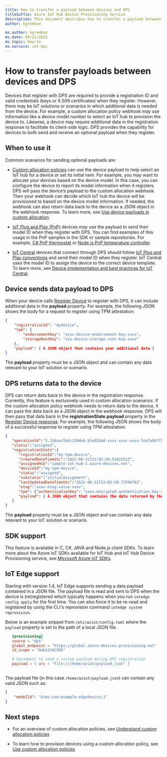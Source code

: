 ```yaml
---
title: How to transfer a payload between devices and DPS
titleSuffix: Azure IoT Hub Device Provisioning Service
description: This document describes how to transfer a payload between device and Device Provisioning Service (DPS)
author: kgremban

ms.author: kgremban
ms.date: 09/21/2022
ms.topic: how-to
ms.service: iot-dps
---
```


# How to transfer payloads between devices and DPS

Devices that register with DPS are required to provide a registration ID and valid credentials (keys or X.509 certificates) when they register. However, there may be IoT solutions or scenarios in which additional data is needed from the device. For example, a custom allocation policy webhook may use information like a device model number to select an IoT hub to provision the device to. Likewise, a device may require additional data in the registration response to facilitate its client-side logic. DPS provides the capability for devices to both send and receive an optional payload when they register.

## When to use it

Common scenarios for sending optional payloads are:

* [Custom allocation policies](concepts-custom-allocation.md) can use the device payload to help select an IoT hub for a device or set its initial twin. For example, you may want to allocate your devices based on the device model. In this case, you can configure the device to report its model information when it registers. DPS will pass the device’s payload to the custom allocation webhook. Then your webhook can decide which IoT hub the device will be provisioned to based on the device model information. If needed, the webhook can also return data back to the device as a JSON object in the webhook response. To learn more, see [Use device payloads in custom allocation](concepts-custom-allocation.md#use-device-payloads-in-custom-allocation).

* [IoT Plug and Play (PnP)](../iot-develop/overview-iot-plug-and-play.md) devices *may* use the payload to send their model ID when they register with DPS. You can find examples of this usage in the PnP samples in the SDK or sample repositories. For example, [C# PnP thermostat](https://github.com/Azure/azure-iot-sdk-csharp/blob/main/iothub/device/samples/solutions/PnpDeviceSamples/Thermostat/Program.cs) or [Node.js PnP temperature controller](https://github.com/Azure/azure-iot-sdk-node/blob/main/device/samples/javascript/pnp_temperature_controller.js).

* [IoT Central](../iot-central/core/overview-iot-central.md) devices that connect through DPS *should* follow [IoT Plug and Play conventions](..//iot-develop/concepts-convention.md) and send their model ID when they register. IoT Central uses the model ID to assign the device to the correct device template. To learn more, see [Device implementation and best practices for IoT Central](../iot-central/core/concepts-device-implementation.md).  

## Device sends data payload to DPS

When your device calls [Register Device](/rest/api/iot-dps/device/runtime-registration/register-device) to register with DPS, it can include additional data in the **payload** property. For example, the following JSON shows the body for a request to register using TPM attestation:

```json
{ 
    "registrationId": "mydevice", 
    "tpm": { 
        "endorsementKey": "xxxx-device-endorsement-key-xxxx", 
        "storageRootKey": "xxx-device-storage-root-key-xxxx" 
    }, 
    "payload": { A JSON object that contains your additional data } 
} 
```

The **payload** property must be a JSON object and can contain any data relevant to your IoT solution or scenario.

## DPS returns data to the device

DPS can return data back to the device in the registration response. Currently, this feature is exclusively used in custom allocation scenarios. If the custom allocation policy webhook needs to return data to the device, it can pass the data back as a JSON object in the webhook response. DPS will then pass that data back in the **registrationState.payload** property in the [Register Device response](/rest/api/iot-dps/device/runtime-registration/register-device#registrationoperationstatus). For example, the following JSON shows the body of a successful response to register using TPM attestation.

```json
{
   "operationId":"5.316aac5bdc130deb.b1e02da8-xxxx-xxxx-xxxx-7ea7a6b7f550",
   "status":"assigned",
   "registrationState":{
      "registrationId":"my-tpm-device",
      "createdDateTimeUtc":"2022-08-31T22:02:50.5163352Z",
      "assignedHub":"sample-iot-hub-1.azure-devices.net",
      "deviceId":"my-tpm-device",
      "status":"assigned",
      "substatus":"initialAssignment",
      "lastUpdatedDateTimeUtc":"2022-08-31T22:02:50.7370676Z",
      "etag":"xxxx-etag-value-xxxx",
      "tpm": {"authenticationKey": "xxxx-encrypted-authentication-key-xxxxx"},
      "payload": { A JSON object that contains the data returned by the webhook }
   }
}
```

The **payload** property must be a JSON object and can contain any data relevant to your IoT solution or scenario.

## SDK support

This feature is available in C, C#, JAVA and Node.js client SDKs. To learn more about the Azure IoT SDKs available for IoT Hub and IoT Hub Device Provisioning service, see [Microsoft Azure IoT SDKs]( https://github.com/Azure/azure-iot-sdks).

## IoT Edge support

Starting with version 1.4, IoT Edge supports sending a data payload contained in a JSON file. The payload file is read and sent to DPS when the device is (re)registered which typically happens when you run `iotedge config apply` for the first time. You can also force it to be re-read and registered by using the CLI's reprovision command `iotedge system reprovision`.

Below is an example snippet from `/etc/aziot/config.toml` where the `payload` property is set to the path of a local JSON file.

```toml
   [provisioning]
   source = "dps"
   global_endpoint = "https://global.azure-devices-provisioning.net"
   id_scope = "0ab1234C5D6"

   # Uncomment to send a custom payload during DPS registration
   payload = { uri = "file:///home/aziot/payload.json" }
 
```

The payload file (in this case `/home/aziot/payload.json`) can contain any valid JSON such as:


```json
{
    "modelId": "dtmi:com:example:edgedevice;1"
}
```

## Next steps

* For an overview of custom allocation policies, see [Understand custom allocation policies](./concepts-custom-allocation.md)

* To learn how to provision devices using a custom allocation policy, see [Use custom allocation policies](./tutorial-custom-allocation-policies.md)
